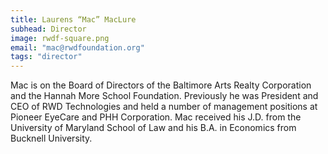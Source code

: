 ```yaml
---
title: Laurens “Mac” MacLure
subhead: Director
image: rwdf-square.png
email: "mac@rwdfoundation.org"
tags: "director"
---
```


Mac is on the Board of Directors of the Baltimore Arts Realty Corporation and the Hannah More School Foundation. Previously he was President and CEO of RWD Technologies and held a number of management positions at Pioneer EyeCare and PHH Corporation. Mac received his J.D. from the University of Maryland School of Law and his B.A. in Economics from Bucknell University.
